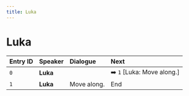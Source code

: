```yaml
---
title: Luka
---
```


# Luka


| Entry ID | Speaker | Dialogue | Next |
| :------- | :------ | :------- | :------------ |
| `0` | **Luka** |  | ➡️ `1` \[Luka: Move along\.\] |
| `1` | **Luka** | Move along\. | End |
